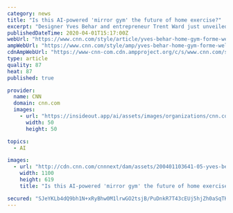 ```yaml
---
category: news
title: "Is this AI-powered 'mirror gym' the future of home exercise?"
excerpt: "Designer Yves Behar and entrepreneur Trent Ward just unveiled a new design for a mirror fitness system, Forme, which uses machine learning to optimize workouts at home."
publishedDateTime: 2020-04-01T15:17:00Z
webUrl: "https://www.cnn.com/style/article/yves-behar-home-gym-forme-wellness/index.html"
ampWebUrl: "https://www.cnn.com/style/amp/yves-behar-home-gym-forme-wellness/index.html"
cdnAmpWebUrl: "https://www-cnn-com.cdn.ampproject.org/c/s/www.cnn.com/style/amp/yves-behar-home-gym-forme-wellness/index.html"
type: article
quality: 87
heat: 87
published: true

provider:
  name: CNN
  domain: cnn.com
  images:
    - url: "https://insideout.app/ai/assets/images/organizations/cnn.com-50x50.jpg"
      width: 50
      height: 50

topics:
  - AI

images:
  - url: "http://cdn.cnn.com/cnnnext/dam/assets/200401103641-05-yves-behar-super-tease.jpg"
    width: 1100
    height: 619
    title: "Is this AI-powered 'mirror gym' the future of home exercise?"

secured: "SJeYKLb4dQ9bh1N+xRyBhw0M1lrwGO2tsjB/PuDnkR7T43cEUj5hjZh0aSqTKMUTVTP4PwLxv4O+xC5P0VynL9mMOrTu0ls3p8DUvnxHUVJkGqgLeUrom/AT6C6PJyF3pDyo0QuWqk789uAsj2s4jq9O1V5+6tcUMihDSW3mLZBXE8T1FB2qrCEDIG2yxxbO/GYIPHIomBobk3t4QqOOjWJOB+OVIS3PiXAJI0NQZ1Vw68diQ4fpyGnA1lxp7vvLaz4NunumrKGtAZCK2r3jEoFborVp5rqckdcsonbn+Qg3PmmPHYYfqI8VL8q4GlGlpxbs7VDJjiDzy3NoOUwLB3kdWo1nDoT6986G4sDP0gzDgBmbcOWQ+EdpRx9YkWPeZu7npweeoVg/B4a4s4VNcPRHeW/k334p7xL2BYUBKQbpZ1G6Qnb44YEMk2U8BWX0yjBEyPySmmb97SbaoxAY35RFzJtHNchAUgaaiWIh9uQ=;gqyXrEe0ieEghgmzHyZIHw=="
---
```


